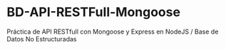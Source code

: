 # BD-API-RESTFull-Mongoose
Práctica de API RESTfull con Mongoose y Express en NodeJS / Base de Datos No Estructuradas
